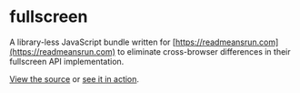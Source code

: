 fullscreen
======

A library-less JavaScript bundle written for [https://readmeansrun.com](https://readmeansrun.com) to eliminate cross-browser differences in their fullscreen API implementation.

[View the source](https://github.com/davidfmiller/fullscreen/blob/master/fullscreen.js) or [see it in action](http://davidfmiller.github.io/fullscreen/).
